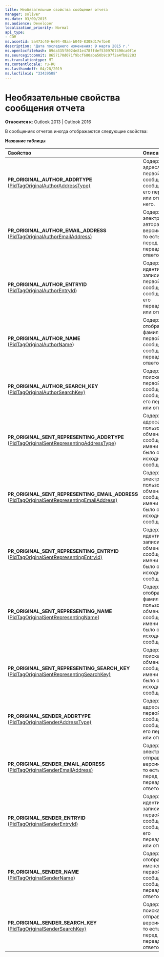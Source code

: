 ```yaml
---
title: Необязательные свойства сообщения отчета
manager: soliver
ms.date: 03/09/2015
ms.audience: Developer
localization_priority: Normal
api_type:
- COM
ms.assetid: 5a473c40-6e94-48aa-b040-8308d17efbe8
description: 'Дата последнего изменения: 9 марта 2015 г.'
ms.openlocfilehash: 09da335f8024e81e478ffdef5309707490ca0f1e
ms.sourcegitcommit: 8657170d071f9bcf680aba50b9c07f2a4fb82283
ms.translationtype: MT
ms.contentlocale: ru-RU
ms.lasthandoff: 04/28/2019
ms.locfileid: "33439508"
---
```

# <a name="optional-report-message-properties"></a>Необязательные свойства сообщения отчета

  
  
**Относится к**: Outlook 2013 | Outlook 2016 
  
В сообщениях отчетов иногда отображаются следующие свойства:
  
**Название таблицы**

|**Свойство**|**Описание**|
|:-----|:-----|
|**PR_ORIGINAL_AUTHOR_ADDRTYPE** ([PidTagOriginalAuthorAddressType)](pidtagoriginalauthoraddresstype-canonical-property.md)  <br/> |Содержит тип адреса автора первой версии сообщения, то есть сообщения перед его переададалиали или ответили на него.  <br/> |
|**PR_ORIGINAL_AUTHOR_EMAIL_ADDRESS** ([PidTagOriginalAuthorEmailAddress)](pidtagoriginalauthoremailaddress-canonical-property.md)  <br/> |Содержит адрес электронной почты автора первой версии сообщения, то есть сообщения перед его переадащением или ответом.  <br/> |
|**PR_ORIGINAL_AUTHOR_ENTRYID** ([PidTagOriginalAuthorEntryId)](pidtagoriginalauthorentryid-canonical-property.md)  <br/> |Содержит идентификатор записи автора первой версии сообщения, то есть сообщения перед его переададреащением или ответом.  <br/> |
|**PR_ORIGINAL_AUTHOR_NAME** ([PidTagOriginalAuthorName](pidtagoriginalauthorname-canonical-property.md))  <br/> |Содержит отображаемую фамилию автора первой версии сообщения, то есть сообщение перед переадащением или ответом на него.  <br/> |
|**PR_ORIGINAL_AUTHOR_SEARCH_KEY** ([PidTagOriginalAuthorSearchKey)](pidtagoriginalauthorsearchkey-canonical-property.md)  <br/> |Содержит ключ поиска автора первой версии сообщения, то есть сообщение перед его переадащением или ответом.  <br/> |
|**PR_ORIGINAL_SENT_REPRESENTING_ADDRTYPE** ([PidTagOriginalSentRepresentingAddressType)](pidtagoriginalsentrepresentingaddresstype-canonical-property.md)  <br/> |Содержит тип адреса пользователя обмена сообщениями, от имени которого было отправлено исходное сообщение.  <br/> |
|**PR_ORIGINAL_SENT_REPRESENTING_EMAIL_ADDRESS** ([PidTagOriginalSentRepresentingEmailAddress)](pidtagoriginalsentrepresentingemailaddress-canonical-property.md)  <br/> |Содержит адрес электронной почты пользователя обмена сообщениями, от имени которого было отправлено исходное сообщение.  <br/> |
|**PR_ORIGINAL_SENT_REPRESENTING_ENTRYID** ([PidTagOriginalSentRepresentingEntryId)](pidtagoriginalsentrepresentingentryid-canonical-property.md)  <br/> |Содержит идентификатор записи пользователя обмена сообщениями, от имени которого было отправлено исходное сообщение.  <br/> |
|**PR_ORIGINAL_SENT_REPRESENTING_NAME** ([PidTagOriginalSentRepresentingName](pidtagoriginalsentrepresentingname-canonical-property.md))  <br/> |Содержит отображаемую фамилию пользователя обмена сообщениями, от имени которого было отправлено исходное сообщение.  <br/> |
|**PR_ORIGINAL_SENT_REPRESENTING_SEARCH_KEY** ([PidTagOriginalSentRepresentingSearchKey)](pidtagoriginalsentrepresentingsearchkey-canonical-property.md)  <br/> |Содержит ключ поиска пользователя обмена сообщениями, от имени которого было отправлено исходное сообщение.  <br/> |
|**PR_ORIGINAL_SENDER_ADDRTYPE** ([PidTagOriginalSenderAddressType)](pidtagoriginalsenderaddresstype-canonical-property.md)  <br/> |Содержит тип адреса отправитель первой версии сообщения, то есть сообщение перед его переадащением или ответом.  <br/> |
|**PR_ORIGINAL_SENDER_EMAIL_ADDRESS** ([PidTagOriginalSenderEmailAddress)](pidtagoriginalsenderemailaddress-canonical-property.md)  <br/> |Содержит адрес электронной почты отправитель первой версии сообщения, то есть сообщение перед переадащением или ответом на него.  <br/> |
|**PR_ORIGINAL_SENDER_ENTRYID** ([PidTagOriginalSenderEntryId)](pidtagoriginalsenderentryid-canonical-property.md)  <br/> |Содержит идентификатор записи отправитель первой версии сообщения, то есть сообщение перед его переададреащением или ответом.  <br/> |
|**PR_ORIGINAL_SENDER_NAME** ([PidTagOriginalSenderName](pidtagoriginalsendername-canonical-property.md))  <br/> |Содержит отображаемую именем отправитель первой версии сообщения, то есть сообщение перед переадащением или ответом на него.  <br/> |
|**PR_ORIGINAL_SENDER_SEARCH_KEY** ([PidTagOriginalSenderSearchKey)](pidtagoriginalsendersearchkey-canonical-property.md)  <br/> |Содержит ключ поиска для отправитель первой версии сообщения, то есть сообщения перед его переадащением или ответом.  <br/> |
   

